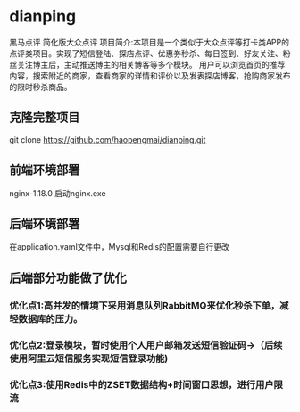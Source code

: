 # dianping
黑马点评
简化版大众点评
项目简介:本项目是一个类似于大众点评等打卡类APP的点评类项目。实现了短信登陆、探店点评、优惠券秒杀、每日签到、好友关注、粉丝关注博主后，主动推送博主的相关博客等多个模块。
用户可以浏览首页的推荐内容，搜索附近的商家，查看商家的详情和评价以及发表探店博客，抢购商家发布的限时秒杀商品。

## 克隆完整项目
git clone https://github.com/haopengmai/dianping.git
## 前端环境部署
nginx-1.18.0   启动nginx.exe
## 后端环境部署
在application.yaml文件中，Mysql和Redis的配置需要自行更改

## 后端部分功能做了优化
### 优化点1:高并发的情境下采用消息队列RabbitMQ来优化秒杀下单，减轻数据库的压力。
### 优化点2:登录模块，暂时使用个人用户邮箱发送短信验证码->（后续使用阿里云短信服务实现短信登录功能)
### 优化点3:使用Redis中的ZSET数据结构+时间窗口思想，进行用户限流
